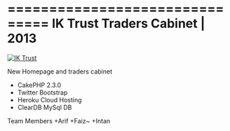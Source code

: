 ===============================
IK Trust Traders Cabinet | 2013
===============================

[![IK Trust](http://iktrust.my/templates/shaper_express/images/styles/style6/logo.png)](http://www.iktrust.com)

New Homepage and traders cabinet

+ CakePHP 2.3.0
+ Twitter Bootstrap
+ Heroku Cloud Hosting
+ ClearDB MySql DB

Team Members
+Arif
+Faiz~
+Intan